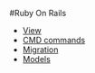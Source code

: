 #Ruby On Rails

* [View](view.md)
* [CMD commands](cmd.md)
* [Migration](migrations.md)
* [Models](models.md)
